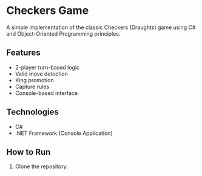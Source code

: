 # Checkers Game

A simple implementation of the classic Checkers (Draughts) game using C# and Object-Oriented Programming principles.

## Features

- 2-player turn-based logic
- Valid move detection
- King promotion
- Capture rules
- Console-based interface

## Technologies

- C#
- .NET Framework (Console Application)

## How to Run

1. Clone the repository:
